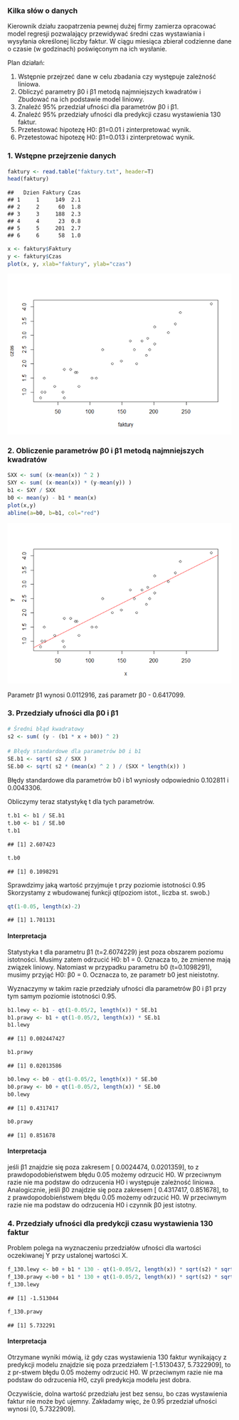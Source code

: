 ### Kilka słów o danych

Kierownik działu zaopatrzenia pewnej dużej firmy zamierza opracować
model regresji pozwalający przewidywać średni czas wystawiania i
wysyłania określonej liczby faktur. W ciągu miesiąca zbierał codzienne
dane o czasie (w godzinach) poświęconym na ich wysłanie.

Plan działań:

1.  Wstępnie przejrzeć dane w celu zbadania czy występuje zależność
    liniowa.
2.  Obliczyć parametry β0 i β1 metodą najmniejszych kwadratów i Zbudować
    na ich podstawie model liniowy.
3.  Znaleźć 95% przedział ufności dla parametrów β0 i β1.
4.  Znaleźć 95% przedziały ufności dla predykcji czasu wystawienia 130
    faktur.
5.  Przetestować hipotezę H0: β1=0.01 i zinterpretować wynik.
6.  Przetestować hipotezę H0: β1=0.013 i zinterpretować wynik.

### 1. Wstępne przejrzenie danych

``` r
faktury <- read.table("faktury.txt", header=T)
head(faktury)
```

    ##   Dzien Faktury Czas
    ## 1     1     149  2.1
    ## 2     2      60  1.8
    ## 3     3     188  2.3
    ## 4     4      23  0.8
    ## 5     5     201  2.7
    ## 6     6      58  1.0

``` r
x <- faktury$Faktury
y <- faktury$Czas
plot(x, y, xlab="faktury", ylab="czas")
```

![](Skrypt_files/figure-markdown_github/unnamed-chunk-3-1.png)

### 2. Obliczenie parametrów β0 i β1 metodą najmniejszych kwadratów

``` r
SXX <- sum( (x-mean(x)) ^ 2 )
SXY <- sum( (x-mean(x)) * (y-mean(y)) )
b1 <- SXY / SXX
b0 <- mean(y) - b1 * mean(x)
plot(x,y)
abline(a=b0, b=b1, col="red")
```

![](Skrypt_files/figure-markdown_github/unnamed-chunk-4-1.png)

Parametr β1 wynosi 0.0112916, zaś parametr β0 - 0.6417099.

### 3. Przedziały ufności dla β0 i β1

``` r
# Średni błąd kwadratowy
s2 <- sum( (y - (b1 * x + b0)) ^ 2)

# Błędy standardowe dla parametrów b0 i b1
SE.b1 <- sqrt( s2 / SXX )
SE.b0 <- sqrt( s2 * (mean(x) ^ 2 ) / (SXX * length(x)) )
```

Błędy standardowe dla parametrów b0 i b1 wyniosły odpowiednio 0.102811 i
0.0043306.

Obliczymy teraz statystykę t dla tych parametrów.

``` r
t.b1 <- b1 / SE.b1
t.b0 <- b1 / SE.b0
t.b1
```

    ## [1] 2.607423

``` r
t.b0
```

    ## [1] 0.1098291

Sprawdzimy jaką wartość przyjmuje t przy poziomie istotności 0.95
Skorzystamy z wbudowanej funkcji qt(poziom istot., liczba st. swob.)

``` r
qt(1-0.05, length(x)-2)
```

    ## [1] 1.701131

#### Interpretacja

Statystyka t dla parametru β1 (t=2.6074229) jest poza obszarem poziomu
istotności. Musimy zatem odrzucić H0: b1 = 0. Oznacza to, że zmienne
mają związek liniowy. Natomiast w przypadku parametru b0 (t=0.1098291),
musimy przyjąć H0: β0 = 0. Ocznacza to, ze parametr b0 jest nieistotny.

Wyznaczymy w takim razie przedziały ufności dla parametrów β0 i β1 przy
tym samym poziomie istotności 0.95.

``` r
b1.lewy <- b1 - qt(1-0.05/2, length(x)) * SE.b1
b1.prawy <- b1 + qt(1-0.05/2, length(x)) * SE.b1
b1.lewy
```

    ## [1] 0.002447427

``` r
b1.prawy
```

    ## [1] 0.02013586

``` r
b0.lewy <- b0 - qt(1-0.05/2, length(x)) * SE.b0
b0.prawy <- b0 + qt(1-0.05/2, length(x)) * SE.b0
b0.lewy
```

    ## [1] 0.4317417

``` r
b0.prawy
```

    ## [1] 0.851678

#### Interpretacja

jeśli β1 znajdzie się poza zakresem \[ 0.0024474, 0.0201359\], to z
prawdopodobieństwem błędu 0.05 możemy odrzucić H0. W przeciwnym razie
nie ma podstaw do odrzucenia H0 i występuje zależność liniowa.
Analogicznie, jeśli β0 znajdzie się poza zakresem \[ 0.4317417,
0.851678\], to z prawdopodobieństwem błędu 0.05 możemy odrzucić H0. W
przeciwnym razie nie ma podstaw do odrzucenia H0 i czynnik β0 jest
istotny.

### 4. Przedziały ufności dla predykcji czasu wystawienia 130 faktur

Problem polega na wyznaczeniu przedziałów ufności dla wartości
oczekiwanej Y przy ustalonej wartości X.

``` r
f_130.lewy <- b0 + b1 * 130 - qt(1-0.05/2, length(x)) * sqrt(s2) * sqrt (1 + 1/length(x) + ((130- mean(x))^2) / SXX )
f_130.prawy <-b0 + b1 * 130 + qt(1-0.05/2, length(x)) * sqrt(s2) * sqrt (1 + 1/length(x) + ((130- mean(x))^2) / SXX )
f_130.lewy
```

    ## [1] -1.513044

``` r
f_130.prawy
```

    ## [1] 5.732291

#### Interpretacja

Otrzymane wyniki mówią, iż gdy czas wystawienia 130 faktur wynikający z
predykcji modelu znajdzie się poza przedziałem \[-1.5130437,
5.7322909\], to z pr-stwem błędu 0.05 możemy odrzucić H0. W przeciwnym
razie nie ma podstaw do odrzucenia H0, czyli predykcja modelu jest
dobra.

Oczywiście, dolna wartość przedziału jest bez sensu, bo czas wystawienia
faktur nie może być ujemny. Zakładamy więc, że 0.95 przedział ufności
wynosi \[0, 5.7322909\].
